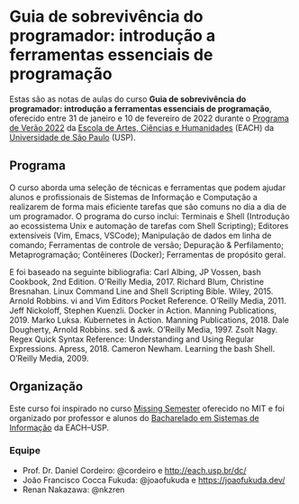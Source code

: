 # Guia de sobrevivência do programador: introdução a ferramentas essenciais de programação

Estas são as notas de aulas do curso **Guia de sobrevivência do programador: introdução a ferramentas essenciais de programação**, oferecido entre 31 de janeiro e 10 de fevereiro de 2022 durante o [Programa de Verão 2022](http://www5.each.usp.br/avisos-ccex/programa-de-verao-2022/) da [Escola de Artes, Ciências e Humanidades](http://www.each.usp.br/) (EACH) da [Universidade de São Paulo](https://www.usp.br/) (USP).

## Programa

O curso aborda uma seleção de técnicas e ferramentas que podem ajudar alunos e profissionais de Sistemas de Informação e Computação a realizarem de forma mais eficiente tarefas que são comuns no dia a dia de um programador. O programa do curso inclui: Terminais e Shell (Introdução ao ecossistema Unix e automação de tarefas com Shell Scripting); Editores extensíveis (Vim, Emacs, VSCode); Manipulação de dados em linha de comando; Ferramentas de controle de versão; Depuração & Perfilamento; Metaprogramação; Contêineres (Docker); Ferramentas de propósito geral.

E foi baseado na seguinte bibliografia: Carl Albing, JP Vossen, bash Cookbook, 2nd Edition. O'Reilly Media, 2017. Richard Blum, Christine Bresnahan. Linux Command Line and Shell Scripting Bible. Wiley, 2015. Arnold Robbins. vi and Vim Editors Pocket Reference. O’Reilly Media, 2011. Jeff Nickoloff, Stephen Kuenzli. Docker in Action. Manning Publications, 2019. Marko Luksa. Kubernetes in Action. Manning Publications, 2018. Dale Dougherty, Arnold Robbins. sed & awk. O’Reilly Media, 1997. Zsolt Nagy. Regex Quick Syntax Reference: Understanding and Using Regular Expressions. Apress, 2018. Cameron Newham. Learning the bash Shell. O’Reilly Media, 2009.

## Organização

Este curso foi inspirado no curso [Missing Semester](https://missing.csail.mit.edu/) oferecido no MIT e foi organizado por professor e alunos do [Bacharelado em Sistemas de Informação](http://www.each.usp.br/si/) da EACH–USP.

### Equipe

- Prof. Dr. Daniel Cordeiro: @cordeiro e http://each.usp.br/dc/
- João Francisco Cocca Fukuda: @joaofukuda e https://joaofukuda.dev/
- Renan Nakazawa: @nkzren
